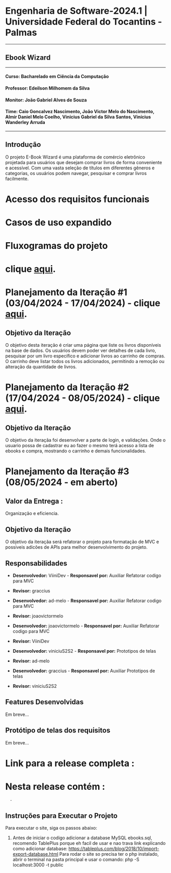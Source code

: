 # Engenharia de Software-2024.1 | Universidade Federal do Tocantins - Palmas

---
## Ebook Wizard

---
#### Curso: Bacharelado em Ciência da Computação
#### Professor: Edeilson Milhomem da Silva
#### Monitor: João Gabriel Alves de Souza
#### Time: Caio Goncalvez Nascimento, João Victor Melo do Nascimento, Almir Daniel Melo Coelho, Vinicius Gabriel da Silva Santos, Vinícius Wanderley Arruda
---
## Introdução 
O projeto E-Book Wizard é uma plataforma de comércio eletrônico projetada para usuários que desejam comprar livros de forma conveniente e acessível. Com uma vasta seleção de títulos em diferentes gêneros e categorias, os usuários podem navegar, pesquisar e comprar livros facilmente.


# Acesso dos requisitos funcionais
# Casos de uso expandido
# Fluxogramas do projeto
# clique [aqui](./casos_de_uso/README.md).


# Planejamento da Iteração #1 (03/04/2024 - 17/04/2024) - clique [aqui](./iteracoes/iteracao_1.md).

## Objetivo da Iteração
O objetivo desta iteração é criar uma página que liste os livros disponíveis na base de dados. Os usuários devem poder ver detalhes de cada livro, pesquisar por um livro específico e adicionar livros ao carrinho de compras. O carrinho deve listar todos os livros adicionados, permitindo a remoção ou alteração da quantidade de livros.


# Planejamento da Iteração #2 (17/04/2024 - 08/05/2024) - clique [aqui](./iteracoes/iteracao_2.md).

## Objetivo da Iteração
O objetivo da iteraçãa foi desenvolver a parte de login, e validações. Onde o usuario possa de cadastrar eu ao fazer o mesmo terá acesso a lista de ebooks e compra, mostrando o carrinho e demais funcionalidades.

               

# Planejamento da Iteração #3 (08/05/2024 - em aberto)

## Valor da Entrega : 
Organização e eficiencia.

## Objetivo da Iteração
O objetivo da iteraçãa será refatorar o projeto para formatação de MVC e possiveis adicões de APIs para melhor desenvolvimento do projeto.

## Responsabilidades

- **Desenvolvedor:** ViiniDev - **Responsavel por:** Auxiliar Refatorar codigo para MVC
- **Revisor:** graccius

- **Desenvolvedor:** ad-melo - **Responsavel por:** Auxiliar Refatorar codigo para MVC
- **Revisor:** joaovictormelo

- **Desenvolvedor:** joaovictormelo - **Responsavel por:** Auxiliar Refatorar codigo para MVC
- **Revisor:** ViiniDev

- **Desenvolvedor:** viniciuS2S2 - **Responsavel por:** Prototipos de telas
- **Revisor:** ad-melo

- **Desenvolvedor:** graccius - **Responsavel por:** Auxiliar Prototipos de telas
- **Revisor:** viniciuS2S2

## Features Desenvolvidas

Em breve...


## Protótipo de telas dos requisitos

Em breve...

# Link para a release completa  : 
   # Nesta release contém :
      -


## Instruções para Executar o Projeto
Para executar o site, siga os passos abaixo:
1. Antes de iniciar o codigo adicionar a database MySQL ebooks.sql, recomendo TablePlus porque eh facil de usar e nao trava link explicando como adicionar database: https://tableplus.com/blog/2018/10/import-export-database.html Para rodar o site so precisa ter o php instalado, abrir o terminal na pasta principal e usar o comando: php -S localhost:3000 -t public
